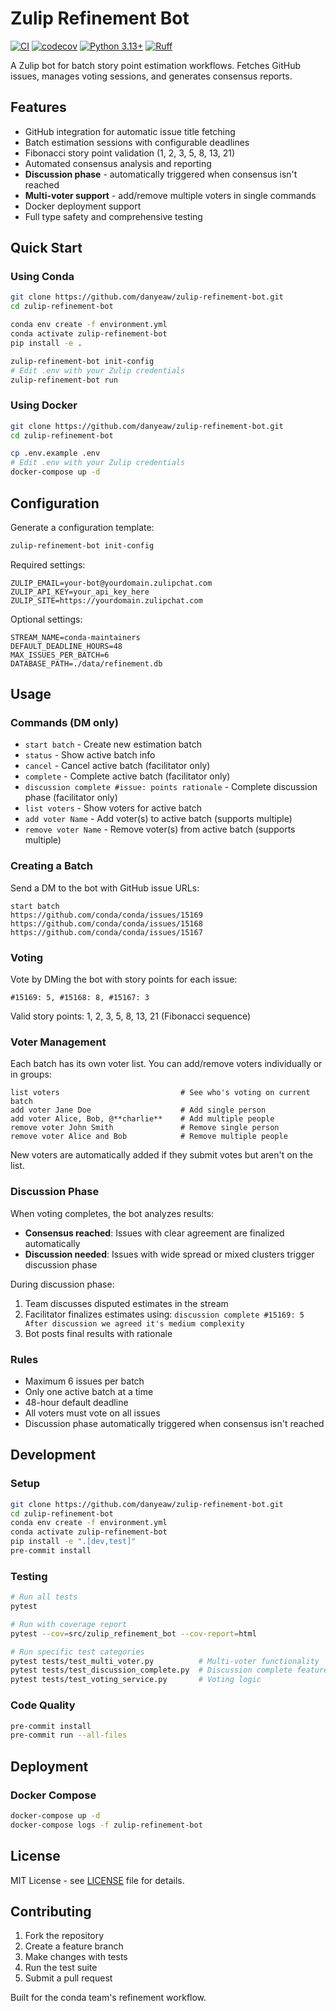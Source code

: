 # Zulip Refinement Bot

[![CI](https://github.com/danyeaw/zulip-refinement-bot/workflows/CI/badge.svg)](https://github.com/danyeaw/zulip-refinement-bot/actions)
[![codecov](https://codecov.io/gh/danyeaw/zulip-refinement-bot/branch/main/graph/badge.svg)](https://codecov.io/gh/danyeaw/zulip-refinement-bot)
[![Python 3.13+](https://img.shields.io/badge/python-3.13+-blue.svg)](https://www.python.org/downloads/)
[![Ruff](https://img.shields.io/endpoint?url=https://raw.githubusercontent.com/astral-sh/ruff/main/assets/badge/v2.json)](https://github.com/astral-sh/ruff)

A Zulip bot for batch story point estimation workflows. Fetches GitHub issues, manages voting sessions, and generates consensus reports.

## Features

- GitHub integration for automatic issue title fetching
- Batch estimation sessions with configurable deadlines
- Fibonacci story point validation (1, 2, 3, 5, 8, 13, 21)
- Automated consensus analysis and reporting
- **Discussion phase** - automatically triggered when consensus isn't reached
- **Multi-voter support** - add/remove multiple voters in single commands
- Docker deployment support
- Full type safety and comprehensive testing

## Quick Start

### Using Conda

```bash
git clone https://github.com/danyeaw/zulip-refinement-bot.git
cd zulip-refinement-bot

conda env create -f environment.yml
conda activate zulip-refinement-bot
pip install -e .

zulip-refinement-bot init-config
# Edit .env with your Zulip credentials
zulip-refinement-bot run
```

### Using Docker

```bash
git clone https://github.com/danyeaw/zulip-refinement-bot.git
cd zulip-refinement-bot

cp .env.example .env
# Edit .env with your Zulip credentials
docker-compose up -d
```

## Configuration

Generate a configuration template:

```bash
zulip-refinement-bot init-config
```

Required settings:

```env
ZULIP_EMAIL=your-bot@yourdomain.zulipchat.com
ZULIP_API_KEY=your_api_key_here
ZULIP_SITE=https://yourdomain.zulipchat.com
```

Optional settings:

```env
STREAM_NAME=conda-maintainers
DEFAULT_DEADLINE_HOURS=48
MAX_ISSUES_PER_BATCH=6
DATABASE_PATH=./data/refinement.db
```

## Usage

### Commands (DM only)

- `start batch` - Create new estimation batch
- `status` - Show active batch info
- `cancel` - Cancel active batch (facilitator only)
- `complete` - Complete active batch (facilitator only)
- `discussion complete #issue: points rationale` - Complete discussion phase (facilitator only)
- `list voters` - Show voters for active batch
- `add voter Name` - Add voter(s) to active batch (supports multiple)
- `remove voter Name` - Remove voter(s) from active batch (supports multiple)

### Creating a Batch

Send a DM to the bot with GitHub issue URLs:

```
start batch
https://github.com/conda/conda/issues/15169
https://github.com/conda/conda/issues/15168
https://github.com/conda/conda/issues/15167
```

### Voting

Vote by DMing the bot with story points for each issue:

```
#15169: 5, #15168: 8, #15167: 3
```

Valid story points: 1, 2, 3, 5, 8, 13, 21 (Fibonacci sequence)

### Voter Management

Each batch has its own voter list. You can add/remove voters individually or in groups:

```
list voters                           # See who's voting on current batch
add voter Jane Doe                    # Add single person
add voter Alice, Bob, @**charlie**    # Add multiple people
remove voter John Smith               # Remove single person
remove voter Alice and Bob            # Remove multiple people
```

New voters are automatically added if they submit votes but aren't on the list.

### Discussion Phase

When voting completes, the bot analyzes results:

- **Consensus reached**: Issues with clear agreement are finalized automatically
- **Discussion needed**: Issues with wide spread or mixed clusters trigger discussion phase

During discussion phase:
1. Team discusses disputed estimates in the stream
2. Facilitator finalizes estimates using: `discussion complete #15169: 5 After discussion we agreed it's medium complexity`
3. Bot posts final results with rationale

### Rules

- Maximum 6 issues per batch
- Only one active batch at a time
- 48-hour default deadline
- All voters must vote on all issues
- Discussion phase automatically triggered when consensus isn't reached

## Development

### Setup

```bash
git clone https://github.com/danyeaw/zulip-refinement-bot.git
cd zulip-refinement-bot
conda env create -f environment.yml
conda activate zulip-refinement-bot
pip install -e ".[dev,test]"
pre-commit install
```

### Testing

```bash
# Run all tests
pytest

# Run with coverage report
pytest --cov=src/zulip_refinement_bot --cov-report=html

# Run specific test categories
pytest tests/test_multi_voter.py          # Multi-voter functionality
pytest tests/test_discussion_complete.py  # Discussion complete feature
pytest tests/test_voting_service.py       # Voting logic
```

### Code Quality

```bash
pre-commit install
pre-commit run --all-files
```

## Deployment

### Docker Compose

```bash
docker-compose up -d
docker-compose logs -f zulip-refinement-bot
```

## License

MIT License - see [LICENSE](LICENSE) file for details.

## Contributing

1. Fork the repository
2. Create a feature branch
3. Make changes with tests
4. Run the test suite
5. Submit a pull request

Built for the conda team's refinement workflow.
